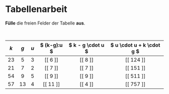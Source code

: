 <!--
version:  0.0.1

language: de

@style
input {
    text-align: center;
}
@end

formula: \carry   \textcolor{red}{\scriptsize #1}
formula: \digit   \rlap{\carry{#1}}\phantom{#2}#2
formula: \permil  \text{‰}

import: https://raw.githubusercontent.com/LiaTemplates/Tikz-Jax/main/README.md

script: https://cdn.jsdelivr.net/gh/LiaTemplates/Tikz-Jax@main/dist/index.js


tags: Tabelle, Parameter, Vorrangsregeln, leicht, niedrig, Angeben

comment: Setze für die Parameter Werte ein und fülle alle Felder der Tabelle aus.

author: Martin Lommatzsch

-->




# Tabellenarbeit

**Fülle** die freien Felder der Tabelle **aus**.

<br>

<!-- data-type="none" -->
|  $k$  |   $g$  |   $u$   |  $ (k-g):u $  |  $ k - g \cdot u $ | $ u \cdot u + k \cdot g $ |
| :---: | :----: | :-----: | :------:      | :----------:       | :-----------:             |
|   23  |   5    |    3    | [[ 6 ]]       |   [[ 8 ]]          |  [[  124  ]]              |
|   21  |   7    |    2    | [[ 7 ]]       |   [[ 7 ]]          |  [[  151  ]]              |
|   54  |   9    |    5    | [[ 9 ]]       |   [[ 9 ]]          |  [[  511  ]]              |
|   57  |   13   |    4    | [[ 11 ]]      |   [[ 4 ]]          |  [[  757  ]]              |